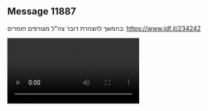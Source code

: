## Message 11887

בהמשך להצהרת דובר צה"ל מצורפים חומרים: 
https://www.idf.il/234242

![Video](https://data.iron-swords.co.il/2024/September/27/https://data.iron-swords.co.il/2024/September/27/11887/11887_media.mp4)
